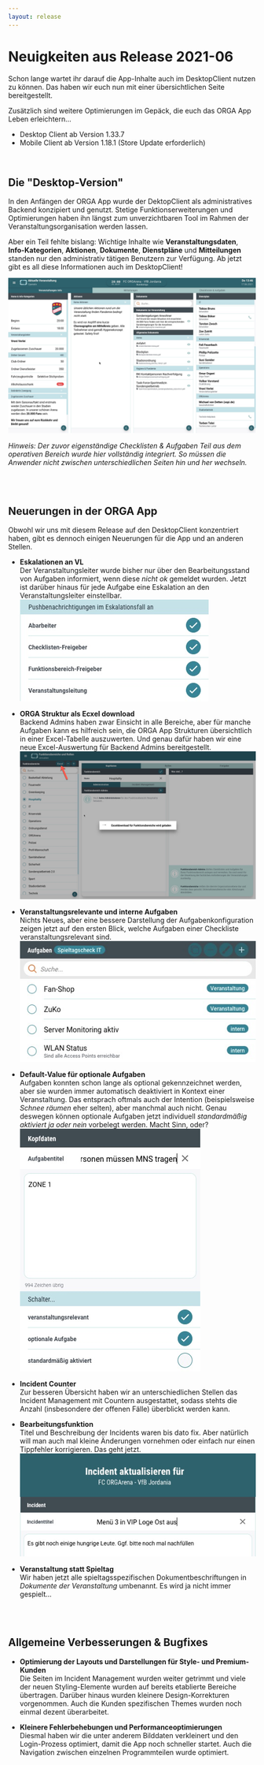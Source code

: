 ```yaml
---
layout: release
---
```


# Neuigkeiten aus Release 2021-06

Schon lange wartet ihr darauf die App-Inhalte auch im DesktopClient nutzen zu können. Das haben wir euch nun mit einer übersichtlichen Seite bereitgestellt.

Zusätzlich sind weitere Optimierungen im Gepäck, die euch das ORGA App Leben erleichtern...

* Desktop Client ab Version 1.33.7
* Mobile Client ab Version 1.18.1 (Store Update erforderlich)

<br>


## Die "Desktop-Version"
In den Anfängen der ORGA App wurde der DektopClient als administratives Backend konzipiert und genutzt. Stetige Funktionserweiterungen und Optimierungen haben ihn längst zum unverzichtbaren Tool im Rahmen der Veranstaltungsorganisation werden lassen. 

Aber ein Teil fehlte bislang: Wichtige Inhalte wie __Veranstaltungsdaten__, __Info-Kategorien__, __Aktionen__, __Dokumente__, __Dienstpläne__ und __Mitteilungen__ standen nur den administrativ tätigen Benutzern zur Verfügung. 
Ab jetzt gibt es all diese Informationen auch im DesktopClient!


![Desktop-Version](Bilder/desktop-version.jpg)

_Hinweis: Der zuvor eigenständige Checklisten & Aufgaben Teil aus dem operativen Bereich wurde hier vollständig integriert. So müssen die Anwender nicht zwischen unterschiedlichen Seiten hin und her wechseln._

<br>
<br>

## Neuerungen in der ORGA App
Obwohl wir uns mit diesem Release auf den DesktopClient konzentriert haben, gibt es dennoch einigen Neuerungen für die App und an anderen Stellen.
<br>

- **Eskalationen an VL**<br>
Der Veranstaltungsleiter wurde bisher nur über den Bearbeitungsstand von Aufgaben informiert, wenn diese _nicht ok_ gemeldet wurden. Jetzt ist darüber hinaus für jede Aufgabe eine Eskalation an den Veranstaltungsleiter einstellbar.<br>
![Veranstaltungsleiter](Bilder/vl.jpg)

- **ORGA Struktur als Ecxel download**<br>
Backend Admins haben zwar Einsicht in alle Bereiche, aber für manche Aufgaben kann es hilfreich sein, die ORGA App Strukturen übersichtlich in einer Excel-Tabelle auszuwerten. Und genau dafür haben wir eine neue Excel-Auswertung für Backend Admins bereitgestellt.<br>
![Excel-Download](Bilder/excel.jpg)

- **Veranstaltungsrelevante und interne Aufgaben**<br>
Nichts Neues, aber eine bessere Darstellung der Aufgabenkonfiguration zeigen jetzt auf den ersten Blick, welche Aufgaben einer Checkliste veranstaltungsrelevant sind.<br>
![Veranstaltungsrelevanz](Bilder/aufgaben.jpg)

- **Default-Value für optionale Aufgaben**<br>
Aufgaben konnten schon lange als optional gekennzeichnet werden, aber sie wurden immer automatisch deaktiviert in Kontext einer Veranstaltung. Das entsprach oftmals auch der Intention (beispielsweise _Schnee räumen_ eher selten), aber manchmal auch nicht. Genau deswegen können optionale Aufgaben jetzt individuell _standardmäßig aktiviert ja oder nein_ vorbelegt werden. Macht Sinn, oder?<br>
![Optional](Bilder/optional.jpg)

- **Incident Counter**<br>
Zur besseren Übersicht haben wir an unterschiedlichen Stellen das Incident Management mit Countern ausgestattet, sodass stehts die Anzahl (insbesondere der offenen Fälle) überblickt werden kann.

- **Bearbeitungsfunktion**<br>
Titel und Beschreibung der Incidents waren bis dato fix. Aber natürlich will man auch mal kleine Änderungen vornehmen oder einfach nur einen Tippfehler korrigieren. Das geht jetzt.
![Bearbeitung](Bilder/incident.jpg)

- **Veranstaltung statt Spieltag**<br>
Wir haben jetzt alle spieltagsspezifischen Dokumentbeschriftungen in _Dokumente der Veranstaltung_ umbenannt. Es wird ja nicht immer gespielt...


<br>
<br>

## Allgemeine Verbesserungen & Bugfixes

- **Optimierung der Layouts und Darstellungen für Style- und Premium-Kunden**<br>
Die Seiten im Incident Management wurden weiter getrimmt und viele der neuen Styling-Elemente wurden auf bereits etablierte Bereiche übertragen. Darüber hinaus wurden kleinere Design-Korrekturen vorgenommen. Auch die Kunden spezifischen Themes wurden noch einmal dezent überarbeitet.

- **Kleinere Fehlerbehebungen und Performanceoptimierungen**<br>
Diesmal haben wir die unter anderem Bilddaten verkleinert und den Login-Prozess optimiert, damit die App noch schneller startet. Auch die Navigation zwischen einzelnen Programmteilen wurde optimiert.
